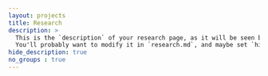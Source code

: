 ```yaml
---
layout: projects
title: Research
description: >
  This is the `description` of your research page, as it will be seen by search engines.
  You'll probably want to modify it in `research.md`, and maybe set `hide_description` to `true` in the front matter.
hide_description: true
no_groups : true
---
```

